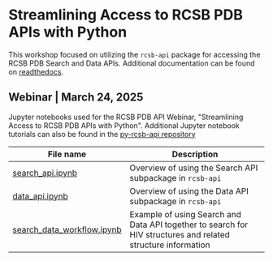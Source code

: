 # Streamlining Access to RCSB PDB APIs with Python
This workshop focused on utilizing the `rcsb-api` package for accessing the RCSB PDB Search and Data APIs. Additional documentation can be found on [readthedocs](https://rcsbapi.readthedocs.io/en/latest/index.html).

## Webinar | March 24, 2025
Jupyter notebooks used for the RCSB PDB API Webinar, "Streamlining Access to RCSB PDB APIs with Python". Additional Jupyter notebook tutorials can also be found in the [py-rcsb-api repository](https://github.com/rcsb/py-rcsb-api/tree/master/notebooks)

<!-- Crash course summary and additional materials (including slides) can be found here: TODO -->

| File name        | Description |
| ---------------- | ------------|
| [search_api.ipynb](./search_api.ipynb) | Overview of using the Search API subpackage in `rcsb-api`|
| [data_api.ipynb](./data_api.ipynb) | Overview of using the Data API subpackage in `rcsb-api`      |
| [search_data_workflow.ipynb](./search_data_workflow.ipynb) | Example of using Search and Data API together to search for HIV structures and related structure information|